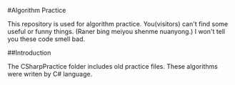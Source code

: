 #Algorithm Practice

This repository is used for algorithm practice.
You(visitors) can't find some useful or funny things.
(Raner bing meiyou shenme nuanyong.)
I won't tell you these code smell bad.



##Introduction

The CSharpPractice folder includes old practice files.
These algorithms were writen by C# language.

